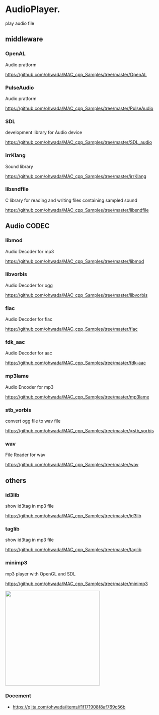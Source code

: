 AudioPlayer.
===============

play audio file <br/>

## middleware

### OpenAL
Audio pratform <br/>

https://github.com/ohwada/MAC_cpp_Samples/tree/master/OpenAL <br/>

### PulseAudio
Audio pratform <br/>

https://github.com/ohwada/MAC_cpp_Samples/tree/master/PulseAudio <br/>

### SDL
development library for Audio device <br/>

https://github.com/ohwada/MAC_cpp_Samples/tree/master/SDL_audio <br/>

### irrKlang
Sound library <br/>

https://github.com/ohwada/MAC_cpp_Samples/tree/master/irrKlang <br/>

### libsndfile
 C library for reading and writing files containing sampled sound <br/>

https://github.com/ohwada/MAC_cpp_Samples/tree/master/libsndfile <br/>

## Audio CODEC

### libmod
Audio Decoder for mp3 <br/>

https://github.com/ohwada/MAC_cpp_Samples/tree/master/libmod <br/>


### libvorbis
Audio Decoder for ogg <br/>

https://github.com/ohwada/MAC_cpp_Samples/tree/master/libvorbis <br/>


### flac
Audio Decoder for flac <br/>

https://github.com/ohwada/MAC_cpp_Samples/tree/master/flac <br/>

### fdk_aac
Audio Decoder for aac <br/>

https://github.com/ohwada/MAC_cpp_Samples/tree/master/fdk-aac <br/>

### mp3lame
Audio Encoder for mp3 <br/>

https://github.com/ohwada/MAC_cpp_Samples/tree/master/mp3lame <br/>

### stb_vorbis
convert ogg file to wav file <br/>

https://github.com/ohwada/MAC_cpp_Samples/tree/master/=stb_vorbis <br/>

### wav
File Reader  for wav <br/>

https://github.com/ohwada/MAC_cpp_Samples/tree/master/wav <br/>


## others

### id3lib
show id3tag in mp3 file <br/>

https://github.com/ohwada/MAC_cpp_Samples/tree/master/id3lib <br/>

### taglib
show id3tag in mp3 file <br/>

https://github.com/ohwada/MAC_cpp_Samples/tree/master/taglib <br/>

### minimp3
mp3 player with OpenGL and SDL <br/>

https://github.com/ohwada/MAC_cpp_Samples/tree/master/minimp3 <br/>

<image src="https://raw.githubusercontent.com/ohwada/MAC_cpp_Samples/master/minimp3/result/screenshot_player.png" width="300" /><br/>


### Docement
- https://qiita.com/ohwada/items/f1f171908f8af769c56b


